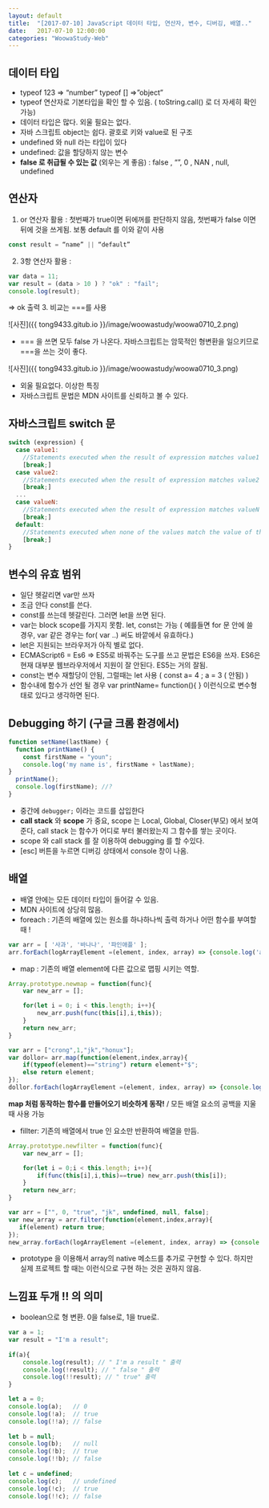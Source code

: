 ```yaml
---
layout: default
title:  "[2017-07-10] JavaScript 데이터 타입, 연산자, 변수, 디버깅, 배열.."
date:   2017-07-10 12:00:00
categories: "WoowaStudy-Web"
---
```





## 데이터 타입
* typeof  123 => “number” typeof [] =>”object”
* typeof 연산자로 기본타입을 확인 할 수 있음. ( toString.call() 로 더 자세히 확인 가능)
* 데이터 타입은 많다. 외울 필요는 없다.
* 자바 스크립트 object는 쉽다. 괄호로 키와 value로 된 구조
* undefined 와 null 라는 타입이 있다
* undefined: 값을 할당하지 않는 변수
* **false 로 취급될 수 있는 값** (외우는 게 좋음) : false , “”, 0 , NAN , null, undefined

## 연산자
1. or 연산자 활용 : 첫번째가 true이면 뒤에꺼를 판단하지 않음, 첫번째가 false 이면 뒤에 것을 쓰게됨. 보통 default 를 이와 같이 사용
```javascript
const result = “name” || “default” 
```
 

2.  3항 연산자 활용 : 
```javascript
var data = 11;
var result = (data > 10 ) ? "ok" : "fail";
console.log(result);
```
=> ok 출력
3. 비교는 ===를 사용 

![사진]({{ tong9433.gitub.io }}/image/woowastudy/woowa0710_2.png)

* === 을 쓰면 모두 false 가 나온다. 자바스크립트는 암묵적인 형변환을 일으키므로 ===을 쓰는 것이 좋다.


![사진]({{ tong9433.gitub.io }}/image/woowastudy/woowa0710_3.png)

* 외울 필요없다. 이상한 특징
* 자바스크립트 문법은 MDN 사이트를 신뢰하고 볼 수 있다.



## 자바스크립트 switch 문
```javascript
switch (expression) {
  case value1:
    //Statements executed when the result of expression matches value1
    [break;]
  case value2:
    //Statements executed when the result of expression matches value2
    [break;]
  ...
  case valueN:
    //Statements executed when the result of expression matches valueN
    [break;]
  default:
    //Statements executed when none of the values match the value of the expression
    [break;]
}
```



## 변수의 유효 범위
* 일단 헷갈리면 var만 쓰자
* 조금 안다 const를 쓴다.
* const를 쓰는데 헷갈린다. 그러면 let을 쓰면 된다.
* var는 block scope를 가지지 못함. let, const는 가능 ( 예를들면 for 문 안에 쓸 경우, var 같은 경우는 for( var ..) 써도 바깥에서 유효하다.)
* let은 지원되는 브라우저가 아직 별로 없다.
* ECMAScript6 = Es6  => ES5로 바꿔주는 도구를 쓰고 문법은 ES6을 쓰자. ES6은 현재 대부분 웹브라우저에서 지원이 잘 안된다. ES5는 거의 잘됨.
* const는 변수 재할당이 안됨, 그럴때는 let 사용 ( const a= 4 ;    a =  3 ( 안됨) )
* 함수내에 함수가 선언 될 경우 var printName= function(){ } 이런식으로 변수형태로 있다고 생각하면 된다.


## Debugging 하기 (구글 크롬 환경에서)
```javascript
function setName(lastName) {
  function printName() {
    const firstName = "youn";
    console.log('my name is', firstName + lastName);
}
  printName();
  console.log(firstName); //?
}
```
*  중간에  `debugger;`  이라는 코드를 삽입한다
* **call stack** 와 **scope** 가 중요, scope 는 Local, Global, Closer(부모) 에서 보여준다, call stack 는 함수가 어디로 부터 불러왔는지 그 함수를 쌓는 곳이다. 
* scope 와 call stack 를 잘 이용하여 debugging 를 할 수있다.
* [esc] 버튼을 누르면 디버깅 상태에서 console 창이 나옴. 

## 배열
* 배열 안에는 모든 데이터 타입이 들어갈 수 있음.
* MDN 사이트에 상당히 많음.
* foreach : 기존의 배열에 있는 원소를 하나하나씩 출력 하거나 어떤 함수를 부여할때 !
```javascript
var arr = [ '사과', '바나나', '파인애플' ];
arr.forEach(logArrayElement =(element, index, array) => {console.log('a[' + index + '] = '+element);});
```
* map : 기존의 배열 element에 다른 값으로 맵핑 시키는 역할.
```javascript
Array.prototype.newmap = function(func){ 
	var new_arr = [];

	for(let i = 0; i < this.length; i++){
		new_arr.push(func(this[i],i,this));
	}
	return new_arr;
}
```
```javascript
var arr = ["crong",1,"jk","honux"];
var dollor= arr.map(function(element,index,array){
	if(typeof(element)=="string") return element+"$";
	else return element;
});
dollor.forEach(logArrayElement =(element, index, array) => {console.log('dollor[' + index + '] = '+element);});
```
**map 처럼 동작하는 함수를 만들어오기 비슷하게 동작!** / 모든 배열 요소의 공백을 지울때 사용 가능
* fillter: 기존의 배열에서 true 인 요소만 반환하여 배열을 만듬.
```javascript
Array.prototype.newfilter = function(func){
	var new_arr = [];

	for(let i = 0;i < this.length; i++){
		if(func(this[i],i,this)==true) new_arr.push(this[i]);
	}
    return new_arr;
}
```
```javascript
var arr = ["", 0, "true", "jk", undefined, null, false];
var new_array = arr.filter(function(element,index,array){
   if(element) return true; 
});
new_array.forEach(logArrayElement =(element, index, array) => {console.log('new_array[' + index + '] = '+element);});
```
* prototype 을 이용해서 array의 native 메소드를 추가로 구현할 수 있다. 하지만 실제 프로젝트 할 때는 이런식으로 구현 하는 것은 권하지 않음.

## 느낌표 두개 !! 의 의미
* boolean으로 형 변환. 0을 false로, 1을 true로.

```javascript
var a = 1;
var result = "I'm a result";
 
if(a){
    console.log(result); // " I'm a result " 출력
    console.log(!result); // " false " 출력
    console.log(!!result); // " true" 출력
}
```

```javascript
let a = 0;
console.log(a);   // 0
console.log(!a);  // true
console.log(!!a); // false
 
let b = null;
console.log(b);   // null
console.log(!b);  // true
console.log(!!b); // false
 
let c = undefined;
console.log(c);   // undefined
console.log(!c);  // true
console.log(!!c); // false
```

